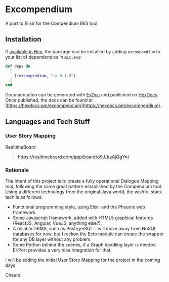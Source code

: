 # Excompendium

A port to Elixir for the Compendium IBIS tool

## Installation

If [available in Hex](https://hex.pm/docs/publish), the package can be installed
by adding `excompendium` to your list of dependencies in `mix.exs`:

```elixir
def deps do
  [
    {:excompendium, "~> 0.1.0"}
  ]
end
```

Documentation can be generated with [ExDoc](https://github.com/elixir-lang/ex_doc)
and published on [HexDocs](https://hexdocs.pm). Once published, the docs can
be found at [https://hexdocs.pm/excompendium](https://hexdocs.pm/excompendium).

## Languages and Tech Stuff

### User Story Mapping

RealtimeBoard

> https://realtimeboard.com/app/board/o9J_kzAjQgY=/

### Rationale

The intent of this project is to create a fully operational Dialogue Mapping tool, following the same great pattern established by
the Compendium tool. Using a different technology from the original Java world, the wishful stack tech is as follows:

* Functional programming style, using Elixir and the Phoenix web framework.
* Some Javascript framework, added with HTML5 graphical features (ReactJS, Angular, VueJS, anything else?).
* A reliable DBMS, such as PostrgreSQL. I will move away from NoSQL databases for now, but I reckon the Ecto module can create the wrapper for 
any DB layer without any problem.
* Some Python behind the scenes, if a Graph handling layer is needed. ErlPort provides a very nice integration for that.

I will be adding the initial User Story Mapping for the project in the coming days.

Cheers!
